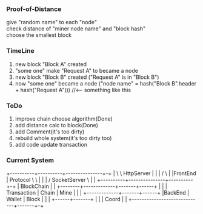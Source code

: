 ### Proof-of-Distance
give "random name" to each "node"<br/>
check distance of "miner node name" and "block hash"<br/>
choose the smallest block<br/>

### TimeLine
1. new block "Block A" created
2. "some one" make "Request A" to became a node
3. new block "Block B" created ("Request A" is in "Block B")
4. now "some one" became a node ("node name" = hash("Block B".header + hash("Request A"))) //<-- something like this

### ToDo
1. improve chain choose algorithm(Done)
2. add distance calc to block(Done)
3. add Comment(it's too dirty)
4. rebuild whole system(it's too dirty too)
5. add code update transaction

### Current System
+----------+----------+---------------+-+
|          \           \  HttpServer  | |
|          /            \             | |FrontEnd
| Protocol \             \            | |
|          / SocketServer \           | |
+----------+---------------+----------+-+
|              BlockChain             | |
+--------+-------------+-------+------+ |
|        | Transaction | Chain | Mine | |
|        +-------------+-------+------+ |BackEnd
|        Wallet        |    Block     | |
|                      +------+-------+ |
|                             | Coord | |
+-----------------------------+-------+-+